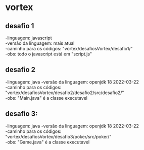 # vortex


## desafio 1
  -linguagem:  javascript    
  -versão da linguagem:  mais atual  
  -caminho para os códigos: "vortex/desafiosVortex/desafio1/"  
  -obs: todo o javascript está em "script.js"  
  
  
  
## desafio 2
  -linguagem:  java
  -versão da linguagem:   openjdk 18 2022-03-22  
  -caminho para os códigos: "vortex/desafiosVortex/desafio2/desafio2/src/desafio2/"   
  -obs: "Main.java" é a classe executavel  
  
  
  
## desafio 3:
  -linguagem:  java
  -versão da linguagem:   openjdk 18 2022-03-22  
  -caminho para os códigos: "vortex/desafiosVortex/desafio3/poker/src/poker/"  
  -obs: "Game.java" é a classe executavel  
